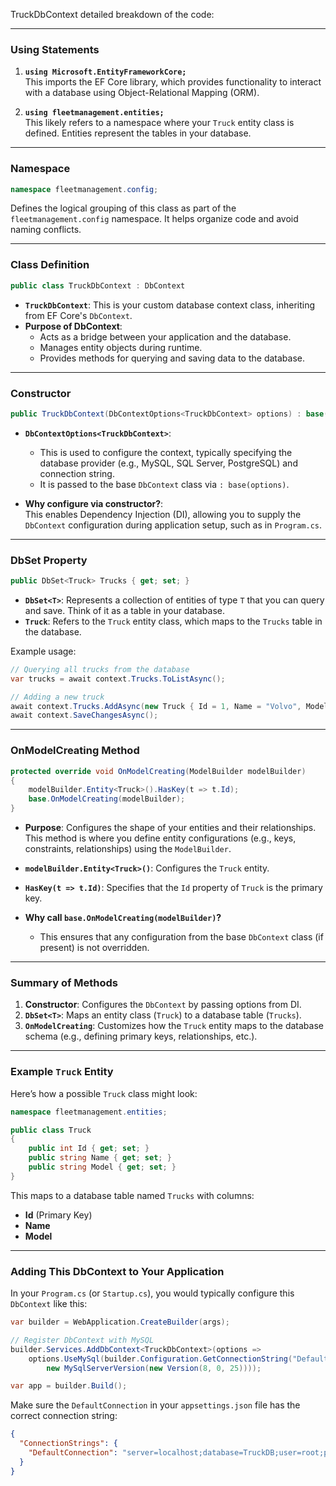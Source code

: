 TruckDbContext detailed breakdown of the code:

---

### **Using Statements**

1. **`using Microsoft.EntityFrameworkCore;`**  
   This imports the EF Core library, which provides functionality to interact with a database using Object-Relational Mapping (ORM).

2. **`using fleetmanagement.entities;`**  
   This likely refers to a namespace where your `Truck` entity class is defined. Entities represent the tables in your database.

---

### **Namespace**

```csharp
namespace fleetmanagement.config;
```
Defines the logical grouping of this class as part of the `fleetmanagement.config` namespace. It helps organize code and avoid naming conflicts.

---

### **Class Definition**

```csharp
public class TruckDbContext : DbContext
```

- **`TruckDbContext`**: This is your custom database context class, inheriting from EF Core's `DbContext`. 
- **Purpose of DbContext**: 
  - Acts as a bridge between your application and the database.
  - Manages entity objects during runtime.
  - Provides methods for querying and saving data to the database.

---

### **Constructor**

```csharp
public TruckDbContext(DbContextOptions<TruckDbContext> options) : base(options) { }
```

- **`DbContextOptions<TruckDbContext>`**: 
  - This is used to configure the context, typically specifying the database provider (e.g., MySQL, SQL Server, PostgreSQL) and connection string.
  - It is passed to the base `DbContext` class via `: base(options)`.

- **Why configure via constructor?**:  
  This enables Dependency Injection (DI), allowing you to supply the `DbContext` configuration during application setup, such as in `Program.cs`.

---

### **DbSet Property**

```csharp
public DbSet<Truck> Trucks { get; set; }
```

- **`DbSet<T>`**: Represents a collection of entities of type `T` that you can query and save. Think of it as a table in your database.
- **`Truck`**: Refers to the `Truck` entity class, which maps to the `Trucks` table in the database.

Example usage:
```csharp
// Querying all trucks from the database
var trucks = await context.Trucks.ToListAsync();

// Adding a new truck
await context.Trucks.AddAsync(new Truck { Id = 1, Name = "Volvo", Model = "FH16" });
await context.SaveChangesAsync();
```

---

### **OnModelCreating Method**

```csharp
protected override void OnModelCreating(ModelBuilder modelBuilder)
{
    modelBuilder.Entity<Truck>().HasKey(t => t.Id);
    base.OnModelCreating(modelBuilder);
}
```

- **Purpose**: Configures the shape of your entities and their relationships. This method is where you define entity configurations (e.g., keys, constraints, relationships) using the `ModelBuilder`.

- **`modelBuilder.Entity<Truck>()`**: Configures the `Truck` entity.

- **`HasKey(t => t.Id)`**: Specifies that the `Id` property of `Truck` is the primary key.

- **Why call `base.OnModelCreating(modelBuilder)`?**
  - This ensures that any configuration from the base `DbContext` class (if present) is not overridden.

---

### Summary of Methods

1. **Constructor**: Configures the `DbContext` by passing options from DI.  
2. **`DbSet<T>`**: Maps an entity class (`Truck`) to a database table (`Trucks`).  
3. **`OnModelCreating`**: Customizes how the `Truck` entity maps to the database schema (e.g., defining primary keys, relationships, etc.).  

---

### Example `Truck` Entity

Here’s how a possible `Truck` class might look:
```csharp
namespace fleetmanagement.entities;

public class Truck
{
    public int Id { get; set; }
    public string Name { get; set; }
    public string Model { get; set; }
}
```

This maps to a database table named `Trucks` with columns:
- **Id** (Primary Key)
- **Name**
- **Model**

---

### Adding This DbContext to Your Application

In your `Program.cs` (or `Startup.cs`), you would typically configure this `DbContext` like this:

```csharp
var builder = WebApplication.CreateBuilder(args);

// Register DbContext with MySQL
builder.Services.AddDbContext<TruckDbContext>(options =>
    options.UseMySql(builder.Configuration.GetConnectionString("DefaultConnection"),
        new MySqlServerVersion(new Version(8, 0, 25))));

var app = builder.Build();
```

Make sure the `DefaultConnection` in your `appsettings.json` file has the correct connection string:

```json
{
  "ConnectionStrings": {
    "DefaultConnection": "server=localhost;database=TruckDB;user=root;password=yourpassword;"
  }
}
```

